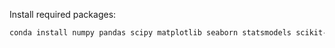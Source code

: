 Install required packages:
```sh
conda install numpy pandas scipy matplotlib seaborn statsmodels scikit-learn cartopy
```
